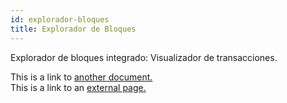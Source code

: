 ```yaml
---
id: explorador-bloques
title: Explorador de Bloques
---
```


Explorador de bloques integrado: Visualizador de transacciones.

This is a link to [another document.](cli.md)  
This is a link to an [external page.](http://www.eosio.cr)